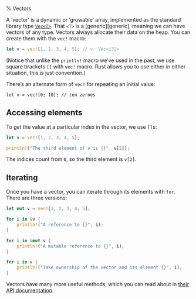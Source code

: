 % Vectors

A ‘vector’ is a dynamic or ‘growable’ array, implemented as the standard
library type [`Vec<T>`][vec]. That `<T>` is a [generic][generic], meaning we
can have vectors of any type. Vectors always allocate their data on the heap.
You can create them with the `vec!` macro:

```rust
let v = vec![1, 2, 3, 4, 5]; // v: Vec<i32>
```

(Notice that unlike the `println!` macro we’ve used in the past, we use square
brackets `[]` with `vec!` macro. Rust allows you to use either in either situation,
this is just convention.)

There’s an alternate form of `vec!` for repeating an initial value:

```
let v = vec![0; 10]; // ten zeroes
```

## Accessing elements

To get the value at a particular index in the vector, we use `[]`s:

```rust
let v = vec![1, 2, 3, 4, 5];

println!("The third element of v is {}", v[2]);
```

The indices count from `0`, so the third element is `v[2]`.

## Iterating

Once you have a vector, you can iterate through its elements with `for`. There
are three versions:

```rust
let mut v = vec![1, 2, 3, 4, 5];

for i in &v {
    println!("A reference to {}", i);
}

for i in &mut v {
    println!("A mutable reference to {}", i);
}

for i in v {
    println!("Take ownership of the vector and its element {}", i);
}
```

Vectors have many more useful methods, which you can read about in [their
API documentation][vec].

[vec]: ../std/vec/index.html
